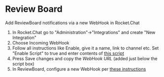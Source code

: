 # Review Board

Add ReviewBoard notifications via a new WebHook in Rocket.Chat

1. In Rocket.Chat go to "Administration"-&gt;"Integrations" and create "New Integration"
2. Choose Incoming WebHook
3. Follow all instructions like Enable, give it a name, link to channel etc. Set "Enable Script" to true and enter contents of [this script](https://github.com/almonteb/rocketchat-hook-reviewboard/blob/master/src/plugin.js)
4. Press Save changes and copy the _WebHook URL_ \(added just below the script box\)
5. In ReviewBoard, configure a new WebHook per [these instructions](https://www.reviewboard.org/docs/manual/dev/admin/configuration/webhooks/)

